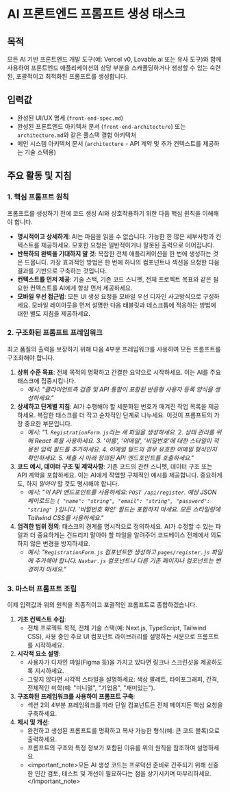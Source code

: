 <!-- Powered by BMAD™ Core -->

# AI 프론트엔드 프롬프트 생성 태스크

## 목적

모든 AI 기반 프론트엔드 개발 도구(예: Vercel v0, Lovable.ai 또는 유사 도구)와 함께 사용하여 프론트엔드 애플리케이션의 상당 부분을 스캐폴딩하거나 생성할 수 있는 숙련된, 포괄적이고 최적화된 프롬프트를 생성합니다.

## 입력값

- 완성된 UI/UX 명세 (`front-end-spec.md`)
- 완성된 프론트엔드 아키텍처 문서 (`front-end-architecture`) 또는 `architecture.md`와 같은 풀스택 결합 아키텍처
- 메인 시스템 아키텍처 문서 (`architecture` - API 계약 및 추가 컨텍스트를 제공하는 기술 스택용)

## 주요 활동 및 지침

### 1. 핵심 프롬프트 원칙

프롬프트를 생성하기 전에 코드 생성 AI와 상호작용하기 위한 다음 핵심 원칙을 이해해야 합니다.

- **명시적이고 상세하게**: AI는 마음을 읽을 수 없습니다. 가능한 한 많은 세부사항과 컨텍스트를 제공하세요. 모호한 요청은 일반적이거나 잘못된 출력으로 이어집니다.
- **반복하되 완벽을 기대하지 말 것**: 복잡한 전체 애플리케이션을 한 번에 생성하는 것은 드뭅니다. 가장 효과적인 방법은 한 번에 하나의 컴포넌트나 섹션을 요청한 다음 결과를 기반으로 구축하는 것입니다.
- **컨텍스트를 먼저 제공**: 기술 스택, 기존 코드 스니펫, 전체 프로젝트 목표와 같은 필요한 컨텍스트를 AI에게 항상 먼저 제공하세요.
- **모바일 우선 접근법**: 모든 UI 생성 요청을 모바일 우선 디자인 사고방식으로 구성하세요. 모바일 레이아웃을 먼저 설명한 다음 태블릿과 데스크톱에 적응하는 방법에 대한 별도 지침을 제공하세요.

### 2. 구조화된 프롬프트 프레임워크

최고 품질의 출력을 보장하기 위해 다음 4부분 프레임워크를 사용하여 모든 프롬프트를 구조화해야 합니다.

1. **상위 수준 목표**: 전체 목적의 명확하고 간결한 요약으로 시작하세요. 이는 AI를 주요 태스크에 집중시킵니다.
   - _예시: "클라이언트측 검증 및 API 통합이 포함된 반응형 사용자 등록 양식을 생성하세요."_
2. **상세하고 단계별 지침**: AI가 수행해야 할 세분화된 번호가 매겨진 작업 목록을 제공하세요. 복잡한 태스크를 더 작고 순차적인 단계로 나누세요. 이것이 프롬프트의 가장 중요한 부분입니다.
   - _예시: "1. `RegistrationForm.js`라는 새 파일을 생성하세요. 2. 상태 관리를 위해 React 훅을 사용하세요. 3. '이름', '이메일', '비밀번호'에 대한 스타일이 적용된 입력 필드를 추가하세요. 4. 이메일 필드의 경우 유효한 이메일 형식인지 확인하세요. 5. 제출 시 아래 정의된 API 엔드포인트를 호출하세요."_
3. **코드 예시, 데이터 구조 및 제약사항**: 기존 코드의 관련 스니펫, 데이터 구조 또는 API 계약을 포함하세요. 이는 AI에게 작업할 구체적인 예시를 제공합니다. 중요하게도, 하지 _말아야_ 할 것도 명시해야 합니다.
   - _예시: "이 API 엔드포인트를 사용하세요: `POST /api/register`. 예상 JSON 페이로드는 `{ "name": "string", "email": "string", "password": "string" }`입니다. '비밀번호 확인' 필드는 포함하지 마세요. 모든 스타일링에 Tailwind CSS를 사용하세요."_
4. **엄격한 범위 정의**: 태스크의 경계를 명시적으로 정의하세요. AI가 수정할 수 있는 파일과 더 중요하게는 건드리지 말아야 할 파일을 알려주어 코드베이스 전체에서 의도하지 않은 변경을 방지하세요.
   - _예시: "`RegistrationForm.js` 컴포넌트만 생성하고 `pages/register.js` 파일에 추가해야 합니다. `Navbar.js` 컴포넌트나 다른 기존 페이지나 컴포넌트는 변경하지 마세요."_

### 3. 마스터 프롬프트 조립

이제 입력값과 위의 원칙을 최종적이고 포괄적인 프롬프트로 종합하겠습니다.

1. **기초 컨텍스트 수집**:
   - 전체 프로젝트 목적, 전체 기술 스택(예: Next.js, TypeScript, Tailwind CSS), 사용 중인 주요 UI 컴포넌트 라이브러리를 설명하는 서문으로 프롬프트를 시작하세요.
2. **시각적 요소 설명**:
   - 사용자가 디자인 파일(Figma 등)을 가지고 있다면 링크나 스크린샷을 제공하도록 지시하세요.
   - 그렇지 않다면 시각적 스타일을 설명하세요: 색상 팔레트, 타이포그래피, 간격, 전체적인 미학(예: "미니멀", "기업용", "재미있는").
3. **구조화된 프레임워크를 사용하여 프롬프트 구축**:
   - 섹션 2의 4부분 프레임워크를 따라 단일 컴포넌트든 전체 페이지든 핵심 요청을 구축하세요.
4. **제시 및 개선**:
   - 완전하고 생성된 프롬프트를 명확하고 복사 가능한 형식(예: 큰 코드 블록)으로 출력하세요.
   - 프롬프트의 구조와 특정 정보가 포함된 이유를 위의 원칙을 참조하여 설명하세요.
   - <important_note>모든 AI 생성 코드는 프로덕션 준비로 간주되기 위해 신중한 인간 검토, 테스트 및 개선이 필요하다는 점을 상기시키며 마무리하세요.</important_note>
